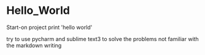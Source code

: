 # Hello_World
Start-on project
print 'hello world'

try to use pycharm and sublime text3 to solve the problems
not familiar with the markdown writing
